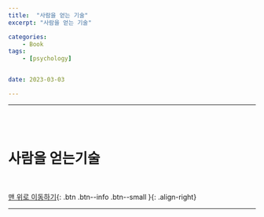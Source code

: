 ```yaml
---
title:  "사람을 얻는 기술"
excerpt: "사람을 얻는 기술"

categories:
    - Book
tags:
    - [psychology]


date: 2023-03-03

---
```

- - -
<br><br>

#   사람을 얻는기술

<br>

[맨 위로 이동하기](#){: .btn .btn--info .btn--small }{: .align-right}
<br>
- - -
